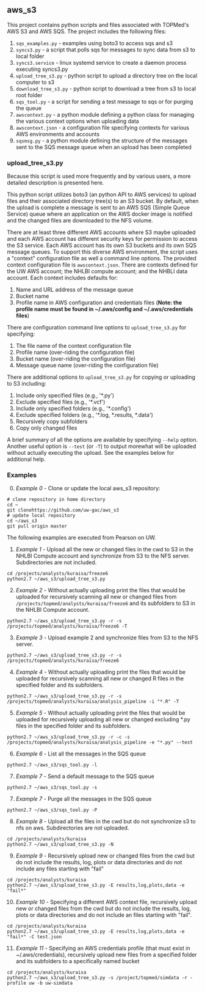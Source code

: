 ## aws_s3 ##

This project contains python scripts and files associated with TOPMed's AWS S3 and AWS SQS.  The project includes the following files:
1. `sqs_examples.py` - examples using boto3 to access sqs and s3
2. `syncs3.py` - a script that polls sqs for messages to sync data from s3 to local folder
3. `syncs3.service` - linux systemd service to create a daemon process executing syncs3.py
4. `upload_tree_s3.py` - python script to upload a directory tree on the local computer to s3
5. `download_tree_s3.py` - python script to download a tree from s3 to local root folder
6. `sqs_tool.py` - a script for sending a test message to sqs or for purging the queue
7. `awscontext.py` - a python module defining a python class for managing the various context options when uploading data
8. `awscontext.json` - a configuration file specifying contexts for various AWS environments and accounts
9. `sqsmsg.py` - a python module defining the structure of the messages sent to the SQS message queue when an upload has been completed
### upload_tree_s3.py ###
Because this script is used more frequently and by various users, a more detailed description is presented here.

This python script utilizes boto3 (an python API to AWS services) to upload files and their associated directory tree(s) to an S3 bucket.  By default, when the upload is complete a message is sent to an AWS SQS (Simple Queue Service) queue where an application on the AWS docker image is notified and the changed files are downloaded to the NFS volume.

There are at least three different AWS accounts where S3 maybe uploaded and each AWS account has different security keys for permission to access the S3 service.  Each AWS account has its own S3 buckets and its own SQS message queues. To support this diverse AWS environment, the script uses a "context" configuration file as well a command line options.  The provided context configuration file is `awscontext.json`.  There are contexts defined for the UW AWS account; the NHLBI compute account; and the NHBLI data account.  Each context includes defaults for:
1. Name and URL address of the message queue
2. Bucket name
3. Profile name in AWS configuration and credentials files (**Note: the profile name must be found in ~/.aws/config and ~/.aws/credentials files**)

There are configuration command line options to `upload_tree_s3.py` for specifying:
1. The file name of the context configuration file
2. Profile name (over-riding the configuration file)
3. Bucket name (over-riding the configuration file)
4. Message queue name (over-riding the configuration file)

There are additional options to `upload_tree_s3.py` for copying or uploading to S3 including:
1. Include only specified files (e.g., '*.py')
2. Exclude specified files (e.g., '*.vcf')
3. Include only specified folders (e.g., '*.config')
4. Exclude specified folders (e.g., '*.log, *.results, *.data')
5. Recursively copy subfolders
6. Copy only changed files

A brief summary of all the options are available by specifying `--help` option.  Another useful option is `--test` (or `-T`) to output morewhat will be uploaded without actually executing the upload. See the examples below for additional help.

### Examples ###
0. <i>Example 0</i> - Clone or update the local aws_s3 repository:
```{r}
# clone repository in home directory
cd ~
git clonehttps://github.com/uw-gac/aws_s3
# update local repository
cd ~/aws_s3
git pull origin master
```
The following examples are executed from Pearson on UW.
1. <i>Example 1</i> - Upload all the new or changed files in the cwd to S3 in the NHLBI Compute account and synchronize from S3 to the NFS server.  Subdirectories are not included.   
```{r}
cd /projects/analysts/kuraisa/freeze6
python2.7 ~/aws_s3/upload_tree_s3.py
```


2. <i>Example 2</i> - Without actually uploading print the files that would be uploaded for recursively scanning all new or changed files from `/projects/topmed/analysts/kuraisa/freeze6` and its subfolders to S3 in the NHLBI Compute account.
```{r}
python2.7 ~/aws_s3/upload_tree_s3.py -r -s /projects/topmed/analysts/kuraisa/freeze6 -T
```
3. <i>Example 3</i> - Upload example 2 and synchronize files from S3 to the NFS server.
```{r}
python2.7 ~/aws_s3/upload_tree_s3.py -r -s /projects/topmed/analysts/kuraisa/freeze6
```
4. <i>Example 4</i> - Without actually uploading print the files that would be uploaded for recursively scanning all new or changed R files in the specified folder and its subfolders.
```{r}
python2.7 ~/aws_s3/upload_tree_s3.py -r -s /projects/topmed/analysts/kuraisa/analysis_pipeline -i "*.R" -T
```
5. <i>Example 5</i> - Without actually uploading print the files that would be uploaded for recursively uploading all new or changed excluding *.py files in the specified folder and its subfolders.
```{r}
python2.7 ~/aws_s3/upload_tree_s3.py -r -c -s /projects/topmed/analysts/kuraisa/analysis_pipeline -e "*.py" --test
```
6. <i>Example 6</i> - List all the messages in the SQS queue
```{r}
python2.7 ~/aws_s3/sqs_tool.py -l
```
7. <i>Example 7</i> - Send a default message to the SQS queue
```{r}
python2.7 ~/aws_s3/sqs_tool.py -s
```
7. <i>Example 7</i> - Purge all the messages in the SQS queue
```{r}
python2.7 ~/aws_s3/sqs_tool.py -P
```
8. <i>Example 8</i> - Upload all the files in the cwd but do not synchronize s3 to nfs on aws.  Subdirectories are not uploaded.
```{r}
cd /projects/analysts/kuraisa
python2.7 ~/aws_s3/upload_tree_s3.py -N
```
9. <i>Example 9</i> - Recursively upload new or changed files from the cwd but do not include the results, log, plots or data directories and do not include any files starting with "fail"
```{r}
cd /projects/analysts/kuraisa
python2.7 ~/aws_s3/upload_tree_s3.py -E results,log,plots,data -e "fail*"
```
10. <i>Example 10</i> - Specifying a different AWS context file, recursively upload new or changed files from the cwd but do not include the results, log, plots or data directories and do not include an files starting with "fail".
```{r}
cd /projects/analysts/kuraisa
python2.7 ~/aws_s3/upload_tree_s3.py -E results,log,plots,data -e "fail*" -C test.json
```
11. <i>Example 11</i> - Specifying an AWS credentials profile (that must exist in ~/.aws/credentials), recursively upload new files from a specified folder and its subfolders to a specifically named bucket
```{r}
cd /projects/analysts/kuraisa
python2.7 ~/aws_s3/upload_tree_s3.py -s /project/topmed/simdata -r -profile uw -b uw-simdata
```
